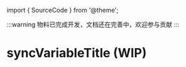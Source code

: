 import { SourceCode } from '@theme';

:::warning
物料已完成开发，文档还在完善中，欢迎参与贡献
:::

# syncVariableTitle (WIP)

<SourceCode href="https://github.com/bytedance/flowgram.ai/tree/main/packages/materials/form-materials/src/effects/sync-variable-title" />

